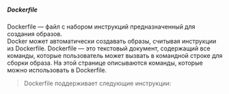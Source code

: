 ##### Dockerfile
Dockerfile — файл с набором инструкций предназначенный для создания образов.<br>
Docker может автоматически создавать образы, считывая инструкции из Dockerfile. Dockerfile — это текстовый документ, содержащий все команды, которые пользователь может вызвать в командной строке для сборки образа. На этой странице описываются команды, которые можно использовать в Dockerfile.

> Dockerfile поддерживает следующие инструкции:

